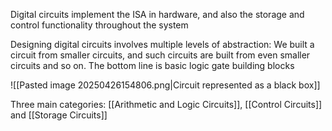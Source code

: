 Digital circuits implement the ISA in hardware, and also the storage and control functionality throughout the system

Designing digital circuits involves multiple levels of abstraction: We built a circuit from smaller circuits, and such circuits are built from even smaller circuits and so on. The bottom line is basic logic gate building blocks

![[Pasted image 20250426154806.png|Circuit represented as a black box]]

Three main categories: [[Arithmetic and Logic Circuits]], [[Control Circuits]] and [[Storage Circuits]]
